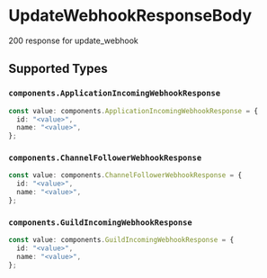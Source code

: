 # UpdateWebhookResponseBody

200 response for update_webhook


## Supported Types

### `components.ApplicationIncomingWebhookResponse`

```typescript
const value: components.ApplicationIncomingWebhookResponse = {
  id: "<value>",
  name: "<value>",
};
```

### `components.ChannelFollowerWebhookResponse`

```typescript
const value: components.ChannelFollowerWebhookResponse = {
  id: "<value>",
  name: "<value>",
};
```

### `components.GuildIncomingWebhookResponse`

```typescript
const value: components.GuildIncomingWebhookResponse = {
  id: "<value>",
  name: "<value>",
};
```


